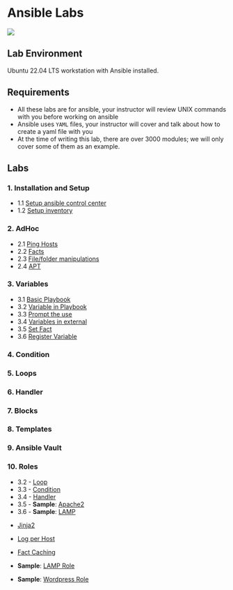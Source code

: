 # Ansible Labs

![](https://upload.wikimedia.org/wikipedia/commons/thumb/2/24/Ansible_logo.svg/200px-Ansible_logo.svg.png)

## Lab Environment

Ubuntu 22.04 LTS workstation with Ansible installed.

## Requirements

- All these labs are for ansible, your instructor will review UNIX commands with you before working on ansible
- Ansible uses `YAML` files, your instructor will cover and talk about how to create a yaml file with you
- At the time of writing this lab, there are over 3000 modules; we will only cover some of them as an example.

## Labs

### 1. Installation and Setup

- 1.1 [Setup ansible control center](setup/Install-Ansible.md)
- 1.2 [Setup inventory](setup/Configure-Inventory.md)

### 2. AdHoc

- 2.1 [Ping Hosts](adhoc/ping.md)
- 2.2 [Facts](adhoc/facts.md)
- 2.3 [File/folder manipulations](adhoc/file.md)
- 2.4 [APT](adhoc/apt.md)

### 3. Variables

- 3.1 [Basic Playbook](variable/vars/sample.yml)
- 3.2 [Variable in Playbook](variable/vars/sample.yml)
- 3.3 [Prompt the use](loop/sample.yml)
- 3.4 [Variables in external](loop/sample.yml)
- 3.5 [Set Fact](variable/set_fact/readme.md)
- 3.6 [Register Variable](variable/register/readme.md)

### 4. Condition

### 5. Loops

### 6. Handler

### 7. Blocks

### 8. Templates

### 9. Ansible Vault

### 10. Roles

- 3.2 - [Loop](playbook/loop/sample.yml)
- 3.3 - [Condition](playbook/condition/sample.yml)
- 3.4 - [Handler](playbook/handler/sample.yml)
- 3.5 - __Sample__: [Apache2](playbook/apache2)
- 3.6 - __Sample__: [LAMP](playbook/lamp/sample.yml)

* [Jinja2](jinja2/sample.yml)
* [Log per Host](extra/log_per_host/README.md)
* [Fact Caching](extra/fact_cache/README.md)

* __Sample__: [LAMP Role](role/lamp/site.yml)
* __Sample__: [Wordpress Role](role/wordpress/sites.yml)

